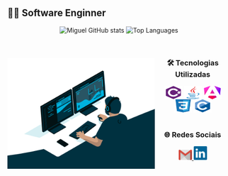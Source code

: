 ## 👨‍💻 Software Enginner

<div align="center">

![Miguel GitHub stats](https://github-readme-stats.vercel.app/api?username=MiguelMartins71&show_icons=true&theme=dark&count_private=true&include_all_commits=true&v=2)
<img height="180em" src="https://github-readme-stats.vercel.app/api/top-langs/?username=MiguelMartins71&layout=compact&langs_count=5&theme=great-gatsby" alt="Top Languages"/>

</div>


<br>

<div align="center">
  <img align="left" height="250" alt="Coding Time" src="code.gif">
  
  ### 🛠️ Tecnologias Utilizadas

  <div style="display: inline_block; margin-top: 10px;">
    <img align="center" height="30" width="40" alt="C#" src="https://raw.githubusercontent.com/devicons/devicon/master/icons/csharp/csharp-plain.svg">
    <img align="center" height="30" width="40" alt="Java" src="https://raw.githubusercontent.com/devicons/devicon/master/icons/java/java-original.svg">
    <img align="center" height="30" width="40" alt="Angular" src="https://raw.githubusercontent.com/devicons/devicon/master/icons/angular/angular-original.svg">
    <img align="center" height="30" width="40" alt="CSS3" src="https://raw.githubusercontent.com/devicons/devicon/master/icons/css3/css3-original.svg">
    <img align="center" height="30" width="40" alt="C" src="https://raw.githubusercontent.com/devicons/devicon/master/icons/c/c-original.svg">
  </div>
</div>

<br>

<div align="center">
  
  ### 🌐 Redes Sociais
  
  <a href="mailto:miguelhmc9@gmail.com">
    <img width="30" src="gmail.svg" alt="Gmail"/>
  </a>
  <a href="https://www.linkedin.com/in/miguel-carvalho-226522208/">
    <img width="30" src="linkedin.svg" alt="LinkedIn"/>
  </a>
  
</div>
